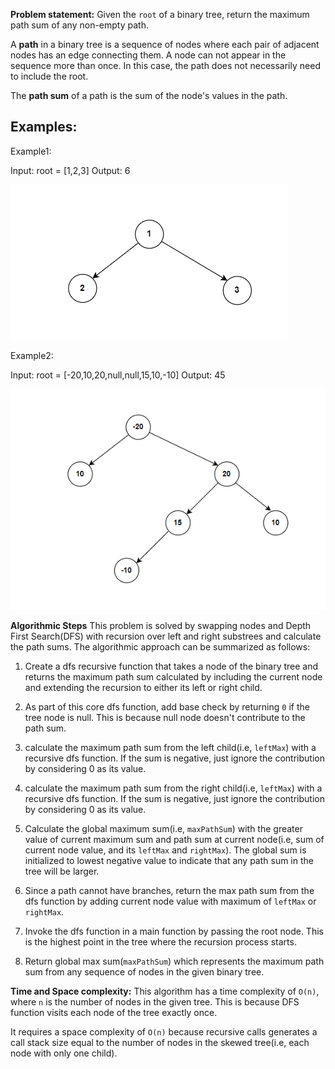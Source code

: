 **Problem statement:**
Given the `root` of a binary tree, return the maximum path sum of any non-empty path.

A **path** in a binary tree is a sequence of nodes where each pair of adjacent nodes has an edge connecting them. A node can not appear in the sequence more than once. In this case, the path does not necessarily need to include the root.

The **path sum** of a path is the sum of the node's values in the path.

## Examples:
Example1:

Input: root = [1,2,3]
Output: 6

![Screenshot](../../../../images/max-path-sum1.png)

Example2:

Input: root = [-20,10,20,null,null,15,10,-10]
Output: 45

![Screenshot](../../../../images/max-path-sum2.png)

**Algorithmic Steps**
This problem is solved by swapping nodes and Depth First Search(DFS) with recursion over left and right substrees and calculate the path sums. The algorithmic approach can be summarized as follows: 

1. Create a dfs recursive function that takes a node of the binary tree and returns the maximum path sum calculated by including the current node and extending the recursion to either its left or right child. 
   
2. As part of this core dfs function, add base check by returning `0` if the tree node is null. This is because null node doesn't contribute to the path sum.

3. calculate the maximum path sum from the left child(i.e, `leftMax`) with a recursive dfs function. If the sum is negative, just ignore the contribution by considering 0 as its value.

4. calculate the maximum path sum from the right child(i.e, `leftMax`) with a recursive dfs function. If the sum is negative, just ignore the contribution by considering 0 as its value.
   
5. Calculate the global maximum sum(i.e, `maxPathSum`) with the greater value of current maximum sum and path sum at current node(i.e, sum of current node value, and its `leftMax` and `rightMax`). The global sum is initialized to lowest negative value to indicate that any path sum in the tree will be larger.

6. Since a path cannot have branches, return the max path sum from the dfs function by adding current node value with maximum of `leftMax` or `rightMax`.

7. Invoke the dfs function in a main function by passing the root node. This is the highest point in the tree where the recursion process starts. 
   
8. Return global max sum(`maxPathSum`) which represents the maximum path sum from any sequence of nodes in the given binary tree.

**Time and Space complexity:**
This algorithm has a time complexity of `O(n)`, where `n` is the number of nodes in the given tree. This is because DFS function visits each node of the tree exactly once. 

It requires a space complexity of `O(n)` because recursive calls generates a call stack size equal to the number of nodes in the skewed tree(i.e, each node with only one child).
